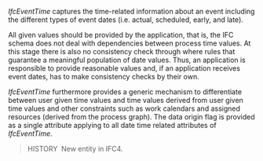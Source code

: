 _IfcEventTime_ captures the time-related information about an event including the different types of event dates (i.e. actual, scheduled, early, and late).

All given values should be provided by the application, that is, the IFC schema does not deal with dependencies between process time values. At this stage there is also no consistency check through where rules that guarantee a meaningful population of date values. Thus, an application is responsible to provide reasonable values and, if an application receives event dates, has to make consistency checks by their own.

_IfcEventTime_ furthermore provides a generic mechanism to differentiate between user given time values and time values derived from user given time values and other constraints such as work calendars and assigned resources (derived from the process graph). The data origin flag is provided as a single attribute applying to all date time related attributes of _IfcEventTime_.

> HISTORY&nbsp; New entity in IFC4.
